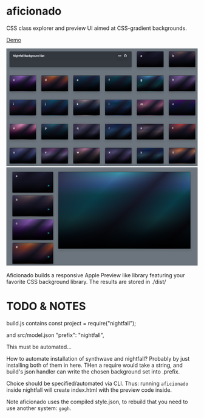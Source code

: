 # aficionado
CSS class explorer and preview UI aimed at CSS-gradient backgrounds.

[Demo](https://rawgit.com/fantasyui-com/aficionado/master/dist/index.html)

![](readme/icon.png)
![](readme/screenshot.png)

Aficionado builds a responsive Apple Preview like library featuring your favorite
CSS background library. The results are stored in ./dist/

# TODO & NOTES

build.js contains
const project = require("nightfall");

and src/model.json
"prefix": "nightfall",

This must be automated...

How to automate installation of synthwave and nightfall?
Probably by just installing both of them in here.
THen a require would take a string, and build's json handler
can write the chosen background set into .prefix.

Choice should be specified/automated via CLI. Thus: running ```aficionado``` inside nightfall will create index.html with the preview code inside.

Note aficionado uses the compiled style.json, to rebuild that you need to use
another system: ```gogh```.
